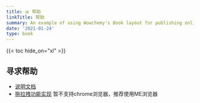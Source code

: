 ```yaml
---
title: 📊 帮助
linkTitle: 帮助
summary: An example of using Wowchemy's Book layout for publishing online courses.
date: '2021-01-24'
type: book
---
```




{{< toc hide_on="xl" >}}

## 寻求帮助

- [说明文档](0002.html)
- [拖拉拽功能实现](../test01/test01.html)   暂不支持chrome浏览器，推荐使用ME浏览器